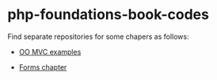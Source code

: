 # php-foundations-book-codes

Find separate repositories for some chapers as follows:

- [OO MVC examples](https://github.com/dr-matt-smith/php-foundations-book-codes-oo-mvc)

- [Forms chapter](https://github.com/dr-matt-smith/php-foundations-book-codes-forms)

